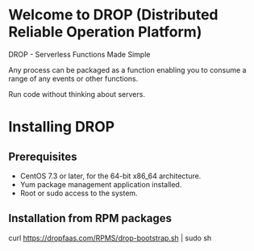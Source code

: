 # Welcome to DROP (Distributed Reliable Operation Platform)

DROP - Serverless Functions Made Simple

Any process can be packaged as a function enabling you to consume a range of any events or other functions.

Run code without thinking about servers.


# Installing DROP
## Prerequisites

- CentOS 7.3 or later, for the 64-bit x86_64 architecture.
- Yum package management application installed.
- Root or sudo access to the system.

## Installation from RPM packages

curl https://dropfaas.com/RPMS/drop-bootstrap.sh | sudo sh





